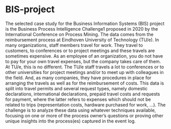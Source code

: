 # BIS-project

The selected case study for the Business Information Systems (BIS) project is the Business Process
Intelligence Challenge1 proposed in 2020 by the International Conference on Process Mining.
The data comes from the reimbursement process at Eindhoven University of Technology (TU/e).
In many organizations, staff members travel for work. They travel to customers, to conferences or to
project meetings and these travels are sometimes expensive. As an employee of an organization, you
do not have to pay for your own travel expenses, but the company takes care of them. At TU/e, this
is no different. The TU/e staff travels a lot to conferences or to other universities for project meetings
and/or to meet up with colleagues in the field. And, as many companies, they have procedures in
place for arranging the travels as well as for the reimbursement of costs. This data is split into travel
permits and several request types, namely domestic declarations, international declarations, prepaid
travel costs and requests for payment, where the latter refers to expenses which should not be related
to trips (representation costs, hardware purchased for work, ...).
The challenge is to analyze these data using whatever techniques available, focusing on one or
more of the process owner’s questions or proving other unique insights into the
process(es) captured in the event log.
